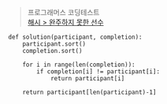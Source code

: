 > 프로그래머스 코딩테스트  
> [해시 > 완주하지 못한 선수](https://programmers.co.kr/learn/courses/30/lessons/42576)


```
def solution(participant, completion):
    participant.sort()
    completion.sort()

    for i in range(len(completion)):
        if completion[i] != participant[i]:
            return participant[i]

    return participant[len(participant)-1]
```
